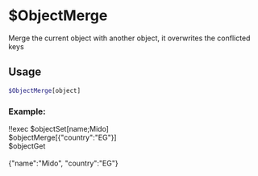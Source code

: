 # $ObjectMerge

Merge the current object with another object, it overwrites the conflicted keys

## Usage

```bash
$ObjectMerge[object]
```

### Example:
<discord-messages>
          <discord-message :bot="false" role-color="#ffcc9a" author="Member">
        !!exec $objectSet[name;Mido]<br>$objectMerge[{"country":"EG"}]<br>$objectGet<br><br>
          </discord-message>
          <discord-message :bot="true" role-color="#0099ff" author="Custom Command" avatar="https://media.discordapp.net/avatars/725721249652670555/781224f90c3b841ba5b40678e032f74a.webp">
        {"name":"Mido", "country":"EG"}
        </discord-message>
</discord-messages>